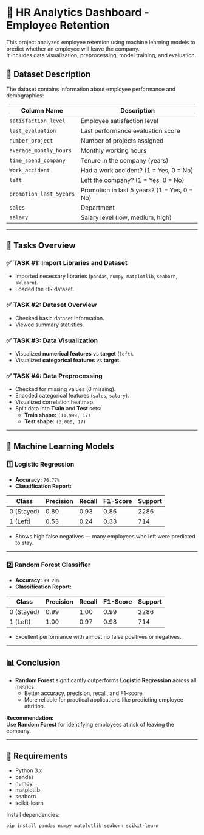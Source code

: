 # 🧠 HR Analytics Dashboard - Employee Retention

This project analyzes employee retention using machine learning models to predict whether an employee will leave the company.  
It includes data visualization, preprocessing, model training, and evaluation.

## 📂 Dataset Description

The dataset contains information about employee performance and demographics:

| Column Name            | Description                                   |
| ---------------------- | --------------------------------------------- |
| `satisfaction_level`   | Employee satisfaction level                   |
| `last_evaluation`      | Last performance evaluation score             |
| `number_project`       | Number of projects assigned                   |
| `average_montly_hours` | Monthly working hours                         |
| `time_spend_company`   | Tenure in the company (years)                 |
| `Work_accident`        | Had a work accident? (1 = Yes, 0 = No)        |
| `left`                 | Left the company? (1 = Yes, 0 = No)           |
| `promotion_last_5years`| Promotion in last 5 years? (1 = Yes, 0 = No)  |
| `sales`                | Department                                    |
| `salary`               | Salary level (low, medium, high)              |

---

## 🚀 Tasks Overview

### ✅ TASK #1: Import Libraries and Dataset
- Imported necessary libraries (`pandas`, `numpy`, `matplotlib`, `seaborn`, `sklearn`).
- Loaded the HR dataset.

### ✅ TASK #2: Dataset Overview
- Checked basic dataset information.
- Viewed summary statistics.

### ✅ TASK #3: Data Visualization
- Visualized **numerical features** vs **target** (`left`).
- Visualized **categorical features** vs **target**.

### ✅ TASK #4: Data Preprocessing
- Checked for missing values (0 missing).
- Encoded categorical features (`sales`, `salary`).
- Visualized correlation heatmap.
- Split data into **Train** and **Test** sets:
  - **Train shape:** `(11,999, 17)`
  - **Test shape:** `(3,000, 17)`

---

## 🤖 Machine Learning Models

### 1️⃣ Logistic Regression
- **Accuracy:** `76.77%`
- **Classification Report:**

| Class        | Precision | Recall | F1-Score | Support |
| ------------ | --------- | ------ | -------- | ------- |
| 0 (Stayed)   | 0.80      | 0.93   | 0.86     | 2286    |
| 1 (Left)     | 0.53      | 0.24   | 0.33     | 714     |

- Shows high false negatives — many employees who left were predicted to stay.

---

### 2️⃣ Random Forest Classifier
- **Accuracy:** `99.20%`
- **Classification Report:**

| Class        | Precision | Recall | F1-Score | Support |
| ------------ | --------- | ------ | -------- | ------- |
| 0 (Stayed)   | 0.99      | 1.00   | 0.99     | 2286    |
| 1 (Left)     | 1.00      | 0.97   | 0.98     | 714     |

- Excellent performance with almost no false positives or negatives.

---

## 📊 Conclusion

- **Random Forest** significantly outperforms **Logistic Regression** across all metrics:
  - Better accuracy, precision, recall, and F1-score.
  - More reliable for practical applications like predicting employee attrition.

**Recommendation:**  
Use **Random Forest** for identifying employees at risk of leaving the company.

---

## 📌 Requirements

- Python 3.x
- pandas
- numpy
- matplotlib
- seaborn
- scikit-learn

Install dependencies:

```bash
pip install pandas numpy matplotlib seaborn scikit-learn
